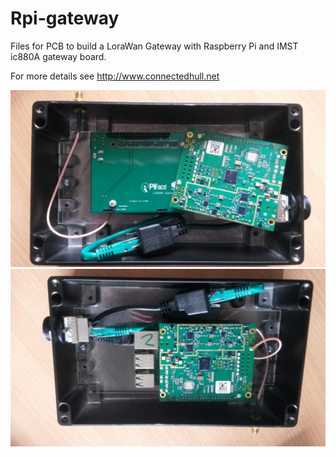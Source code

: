 # Rpi-gateway
Files for PCB to build a LoraWan Gateway with Raspberry Pi and IMST ic880A gateway board.

For more details see http://www.connectedhull.net

![Demo of PCB in use](1.jpg "PCB waiting to be assembled")
![Demo of PCB in use assembled](2.jpg "PCB in situ")
